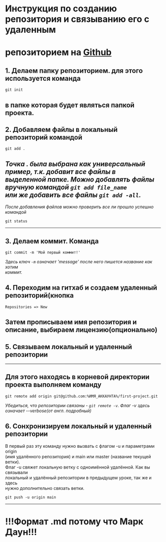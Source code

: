# Инструкция по созданию репозитория и связыванию его с удаленным  
# репозиторием на [Github](https://github.com "github.com")

## 1. Делаем папку репозиторием. для этого используется команда
```
git init
```

в папке которая будет являться папкой проекта.
----
## 2. Добавляем файлы в локальный репозиторий командой
```
git add .
```

_Точка *.* была выбрана как универсальный пример, т.к. добавит все файлы в  
выделенной папке. Можно добавлять файлы вручную командой `git add file_name`  
или же добавить все файлы `git add -all`._
----
_После добавления файлов можно проверить все ли прошло успешно командой_  
```
git status
```
---
## 3. Делаем коммит. **Команда**
```
git commit -m 'Мой первый коммит!'
```

_Здесь ключ `-m` означает 'message' после него пишется название как хотим  
коммит._

## 4. Переходим на гитхаб и создаем удаленный репозиторий(кнопка  
`Repositories => New`

Затем прописываем имя репозитория и описание, выбираем лицензию(опционально)
---
## 5. Связываем локальный и удаленный репозитории  
---
## Для этого находясь в корневой директории проекта выполняем команду
```
git remote add origin git@github.com:%ИМЯ_АККАУНТА%/first-project.git
```

_Убедиться, что репозитории связаны - `git remote -v`. Флаг -v здесь  
означает --verbose(от англ. подробный)_

## 6. Сонхронизируем локальный и удаленный репозитории
В первый раз эту команду нужно вызвать с флагом -u и параметрами origin  
(имя удалённого репозитория) и main или master (название текущей ветки).  
Флаг -u свяжет локальную ветку с одноимённой удалённой. Как вы связывали  
 локальный и удалённый репозитории в предыдущем уроке, так же и здесь  
нужно дополнительно связать ветки.
```
git push -u origin main
```
---
# **!!!Формат .md потому что Марк Даун!!!**
